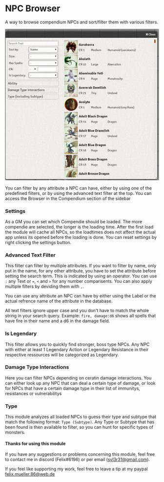 # NPC Browser
A way to browse compendium NPCs and sort/filter them with various filters.

![example](preview.jpg)


You can filter by any attribute a NPC can have, either by using one of the predefined filters, or by using the advanced text filter at the top. You can access the Browser in the Compendium section of the sidebar

### Settings
As a GM you can set which Compendie should be loaded. The more compendie are selected, the longer is the loading time. After the first load the module will cache all NPCs, so the loadtimes does not affect the actual app unless its opened before the loading is done.
You can reset settings by right clicking the settings button.

### Advanced Text Filter
This filter can filter by multiple attributes. If you want to filter by name, only put in the name, for any other attribute, you have to set the attribute before setting the search term. This is indicated by using an operator. You can use `:` any Text or `=`, `<` and `>` for any number comparisents. You can also apply multiple filters by deviding them with `,`.

You can use any attribute an NPC can have by either using the Label or the actual refrence name of the attribute in the database.

All text filters ignore upper case and you don't have to match the whole string in your search query.
Example: `fire, damage:d6` shows all spells that have fire in their name and a d6 in the damage field.

### Is Legendary
This filter allows you to quickly find stronger, boss type NPCs. Any NPC with either at least 1 Legendary Action or Legendary Resistance in their respective ressources will be categorized as Legendary.

### Damage Type Interactions
Here you can filter NPCs depending on ceratin damage interactions. You can either look up any NPC that can deal a certain type of damage, or look for NPCs that have a certain damage type in their list of immunitys, resistances or vulnerabilitys

### Type
This module analyzes all loaded NPCs to guess their type and subtype that match the following format: `Type (Subtype)`. Any Type or Subtype that has been found is then available to filter, so you can hunt for specific types of monsters.


#### Thanks for using this module

If you have any suggestions or problems concerning this module, feel free to contact me in discord (Felix#6196) or per email (syl3r31@gmail.com).

If you feel like supporting my work, feel free to leave a tip at my paypal felix.mueller.86@web.de
